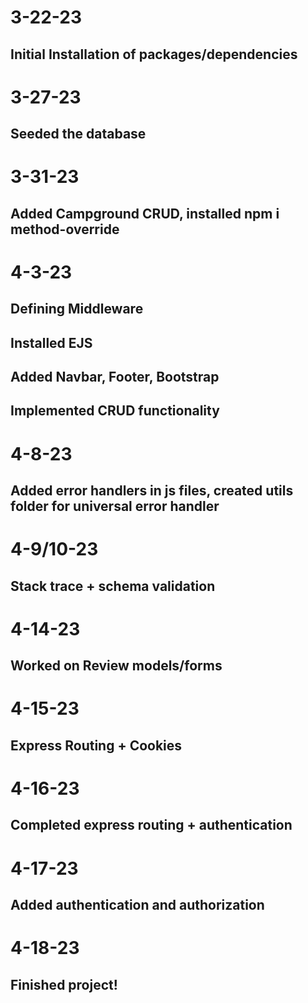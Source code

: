 # 3-22-23
## Initial Installation of packages/dependencies

# 3-27-23
## Seeded the database

# 3-31-23
## Added Campground CRUD, installed npm i method-override

# 4-3-23
## Defining Middleware
## Installed EJS
## Added Navbar, Footer, Bootstrap
## Implemented CRUD functionality

# 4-8-23
## Added error handlers in js files, created utils folder for universal error handler

# 4-9/10-23
## Stack trace + schema validation

# 4-14-23
## Worked on Review models/forms

# 4-15-23
## Express Routing + Cookies

# 4-16-23
## Completed express routing + authentication

# 4-17-23
## Added authentication and authorization

# 4-18-23
## Finished project!
